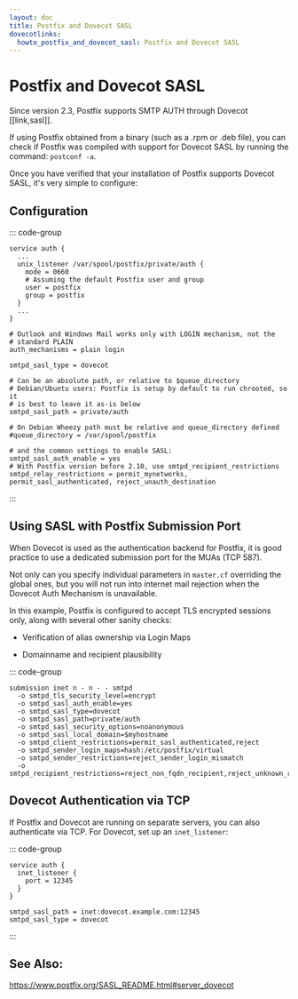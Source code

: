 ```yaml
---
layout: doc
title: Postfix and Dovecot SASL
dovecotlinks:
  howto_postfix_and_dovecot_sasl: Postfix and Dovecot SASL
---
```


# Postfix and Dovecot SASL

Since version 2.3, Postfix supports SMTP AUTH through Dovecot [[link,sasl]].

If using Postfix obtained from a binary (such as a .rpm or .deb file), you
can check if Postfix was compiled with support for Dovecot SASL by running
the command: `postconf -a`.

Once you have verified that your installation of Postfix supports Dovecot
SASL, it's very simple to configure:

## Configuration

::: code-group
```[dovecot.conf]
service auth {
  ...
  unix_listener /var/spool/postfix/private/auth {
    mode = 0660
    # Assuming the default Postfix user and group
    user = postfix
    group = postfix
  }
  ...
}

# Outlook and Windows Mail works only with LOGIN mechanism, not the
# standard PLAIN
auth_mechanisms = plain login
```

```[postfix: main.cf]]
smtpd_sasl_type = dovecot

# Can be an absolute path, or relative to $queue_directory
# Debian/Ubuntu users: Postfix is setup by default to run chrooted, so it
# is best to leave it as-is below
smtpd_sasl_path = private/auth

# On Debian Wheezy path must be relative and queue_directory defined
#queue_directory = /var/spool/postfix

# and the common settings to enable SASL:
smtpd_sasl_auth_enable = yes
# With Postfix version before 2.10, use smtpd_recipient_restrictions
smtpd_relay_restrictions = permit_mynetworks, permit_sasl_authenticated, reject_unauth_destination
```
:::

## Using SASL with Postfix Submission Port

When Dovecot is used as the authentication backend for Postfix, it is good
practice to use a dedicated submission port for the MUAs (TCP 587).

Not only can you specify individual parameters in `master.cf` overriding
the global ones, but you will not run into internet mail rejection when
the Dovecot Auth Mechanism is unavailable.

In this example, Postfix is configured to accept TLS encrypted sessions
only, along with several other sanity checks:

- Verification of alias ownership via Login Maps

- Domainname and recipient plausibility

::: code-group
```[master.cf]
submission inet n - n - - smtpd
  -o smtpd_tls_security_level=encrypt
  -o smtpd_sasl_auth_enable=yes
  -o smtpd_sasl_type=dovecot
  -o smtpd_sasl_path=private/auth
  -o smtpd_sasl_security_options=noanonymous
  -o smtpd_sasl_local_domain=$myhostname
  -o smtpd_client_restrictions=permit_sasl_authenticated,reject
  -o smtpd_sender_login_maps=hash:/etc/postfix/virtual
  -o smtpd_sender_restrictions=reject_sender_login_mismatch
  -o smtpd_recipient_restrictions=reject_non_fqdn_recipient,reject_unknown_recipient_domain,permit_sasl_authenticated,reject
```

## Dovecot Authentication via TCP

If Postfix and Dovecot are running on separate servers, you can also
authenticate via TCP. For Dovecot, set up an `inet_listener`:

::: code-group
```[dovecot.conf]
service auth {
  inet_listener {
    port = 12345
  }
}
```

```[Postfix Config]
smtpd_sasl_path = inet:dovecot.example.com:12345
smtpd_sasl_type = dovecot
```
:::

## See Also:

https://www.postfix.org/SASL_README.html#server_dovecot
